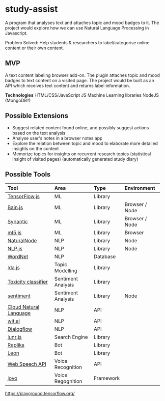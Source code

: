 # study-assist

A program that analyses text and attaches topic and mood badges to it. The project would explore how we can use Natural Language Processing in Javascript.

Problem Solved: Help students & researchers to label/categorise online content or their own content.

## MVP

A text content labeling browser add-on. The plugin attaches topic and mood badges to text content on a visited page.
The project would be built as an API which receives text content and returns label information.

**Technologies**
HTML/CSS/JavaScript
JS Machine Learning libraries
NodeJS
(MongoDB?)

## Possible Extensions

- Suggest related content found online, and possibly suggest actions based on the text analysis
- Analyse user's notes in a browser notes app
- Explore the relation between topic and mood to elaborate more detailed insights on the content
- Memorize topics for insights on recurrent research topics (statistical insight of visited pages) (automatically generated study diary)

## Possible Tools

| Tool                                                                                  | Area               | Type      | Environment    |
| :------------------------------------------------------------------------------------ | :----------------- | :-------- | :------------- |
| [TensorFlow.js](https://www.tensorflow.org/js/)                                       | ML                 | Library   |
| [Bain.js](https://github.com/BrainJS/brain.js)                                        | ML                 | Library   | Browser / Node |
| [Synaptic](https://github.com/cazala/synaptic)                                        | ML                 | Library   | Browser / Node |
| [ml5.js](https://ml5js.org/)                                                          | ML                 | Library   | Browser        |
| [NaturalNode](https://github.com/NaturalNode/natural)                                 | NLP                | Library   | Node           |
| [NLP.js](https://www.npmjs.com/package/node-nlp)                                      | NLP                | Library   | Node           |
| [WordNet](https://wordnet.princeton.edu/)                                             | NLP                | Database  |
| [lda.js](https://github.com/awaisathar/lda.js)                                        | Topic Modelling    | Library   |
| [Toxicity classifier](https://github.com/tensorflow/tfjs-models/tree/master/toxicity) | Sentiment Analysis | Library   |
| [sentiment](https://www.npmjs.com/package/sentiment)                                  | Sentiment Analysis | Library   | Node           |
| [Cloud Natural Language](https://cloud.google.com/natural-language/)                  | NLP                | API       |
| [wit.ai](https://wit.ai/)                                                             | NLP                | API       |
| [Dialogflow](https://dialogflow.com/)                                                 | NLP                | API       |
| [lunr.js](https://lunrjs.com/)                                                        | Search Engine      | Library   |
| [Replika](https://replika.ai/)                                                        | Bot                | Library   |
| [Leon](https://getleon.ai/)                                                           | Bot                | Library   |
| [Web Speech API](https://developer.mozilla.org/en-US/docs/Web/API/Web_Speech_API)     | Voice Recognition  | API       |
| [jovo](https://www.jovo.tech/)                                                        | Voice Regognition  | Framework |

https://playground.tensorflow.org/
